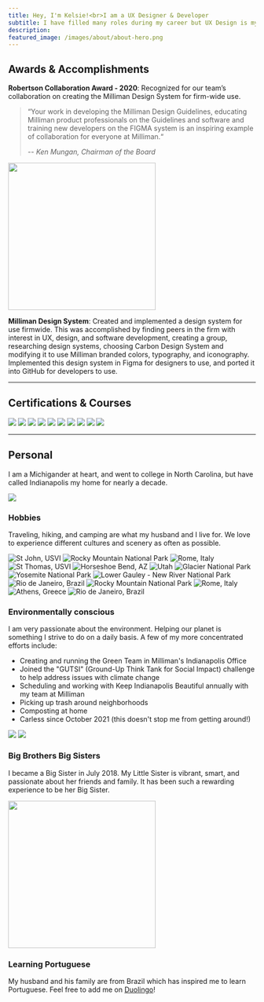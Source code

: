 ```yaml
---
title: Hey, I'm Kelsie!<br>I am a UX Designer & Developer
subtitle: I have filled many roles during my career but UX Design is my passion.
description:
featured_image: /images/about/about-hero.png
---
```

## Awards & Accomplishments

**Robertson Collaboration Award - 2020**: Recognized for our team’s collaboration on creating the Milliman Design System for firm-wide use.

>“Your work in developing the Milliman Design Guidelines, educating Milliman product professionals on the Guidelines and software and training new developers on the FIGMA system is an inspiring example of collaboration for everyone at Milliman.“
>
> -- <cite>Ken Mungan, Chairman of the Board</cite>

<img src="{{site.baseurl}}/images/about/personal/collab-award.png" style="width:300px">

**Milliman Design System**: Created and implemented a design system for use firmwide. This was accomplished by finding peers in the firm with interest in UX, design, and software development, creating a group, researching design systems, choosing Carbon Design System and modifying it to use Milliman branded colors, typography, and iconography. Implemented this design system in Figma for designers to use, and ported it into GitHub for developers to use.

---

## Certifications & Courses

<div class="gallery" data-columns="4">
    <img src="/images/about/learn-ui-design.png">
    <img src="/images/about/freeCodeCamp-web-design.png">
    <img src="/images/about/freeCodeCamp-js.png">
	<img src="/images/about/udemy-ux-design.png">
    <img src="/images/about/udemy-web-design.png">
    <img src="/images/about/udemy-react-redux.png">
    <img src="/images/about/udemy-powerbi.png">
    <img src="/images/about/udemy-user-feedback.png">
    <img src="/images/about/pragmatic-foundations.png">
    <img src="/images/about/pragmatic-market.png">
</div>

---

## Personal

I am a Michigander at heart, and went to college in North Carolina, but have called Indianapolis my home for nearly a decade.

<img src="{{site.baseurl}}/images/about/personal/places-lived.png" style="max-width: 550px">

### Hobbies

Traveling, hiking, and camping are what my husband and I live for. We love to experience different cultures and scenery as often as possible.

<div class="gallery" data-columns="4">
    <img src="/images/about/personal/IMG_5513.png" alt="St John, USVI">
    <img src="/images/about/personal/IMG_1196.png" alt="Rocky Mountain National Park">
    <img src="/images/about/personal/IMG_0221.png" alt="Rome, Italy">
    <img src="/images/about/personal/IMG_0592.png" alt="St Thomas, USVI">
    <img src="/images/about/personal/IMG_04131.png" alt="Horseshoe Bend, AZ">
    <img src="/images/about/personal/IMG_3167.png" alt="Utah">
    <img src="/images/about/personal/IMG_7632.png" alt="Glacier National Park">
    <img src="/images/about/personal/IMG_0206.png" alt="Yosemite National Park">
    <img src="/images/about/personal/IMG_0093.png" alt="Lower Gauley - New River National Park">
    <img src="/images/about/personal/IMG_7524.png" alt="Rio de Janeiro, Brazil">
    <img src="/images/about/personal/IMG_0080.png" alt="Rocky Mountain National Park">
    <img src="/images/about/personal/IMG_0026.png" alt="Rome, Italy">
    <img src="/images/about/personal/IMG_0365.png" alt="Athens, Greece">
    <img src="/images/about/personal/IMG_7507.png" alt="Rio de Janeiro, Brazil">
</div>

### Environmentally conscious

I am very passionate about the environment. Helping our planet is something I strive to do on a daily basis. A few of my more concentrated efforts include:
- Creating and running the Green Team in Milliman's Indianapolis Office
- Joined the "GUTSI" (Ground-Up Think Tank for Social Impact) challenge to help address issues with climate change
- Scheduling and working with Keep Indianapolis Beautiful annually with my team at Milliman
- Picking up trash around neighborhoods
- Composting at home
- Carless since October 2021 (this doesn't stop me from getting around!)

<div class="gallery" data-columns="2">
    <img src="/images/about/personal/KIB-GreenKids.jpg">
    <img src="/images/about/personal/KIB-GreenSpace.jpg">
</div>

### Big Brothers Big Sisters

I became a Big Sister in July 2018. My Little Sister is vibrant, smart, and passionate about her friends and family. It has been such a rewarding experience to be her Big Sister.

<img src="{{site.baseurl}}/images/about/personal/bbbsci.jpeg" style="width:300px">

### Learning Portuguese

My husband and his family are from Brazil which has inspired me to learn Portuguese. Feel free to add me on [Duolingo](https://www.duolingo.com/profile/kelsiegosser?via=share_profile)!
